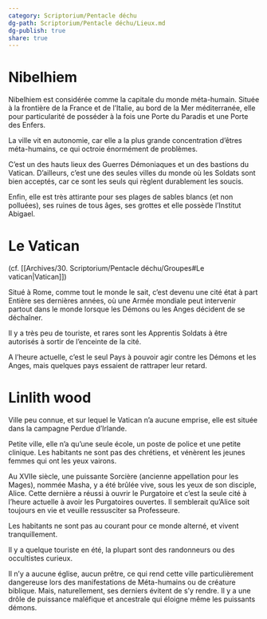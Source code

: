 ```yaml
---
category: Scriptorium/Pentacle déchu
dg-path: Scriptorium/Pentacle déchu/Lieux.md
dg-publish: true
share: true
---
```


# Nibelhiem

Nibelhiem est considérée comme la capitale du monde méta-humain. Située à la frontière de la France et de l’Italie, au bord de la Mer méditerranée, elle pour particularité de posséder à la fois une Porte du Paradis et une Porte des Enfers. 

La ville vit en autonomie, car elle a la plus grande concentration d’êtres méta-humains, ce qui octroie énormément de problèmes.  

C’est un des hauts lieux des Guerres Démoniaques et un des bastions du Vatican. D’ailleurs, c’est une des seules villes du monde où les Soldats sont bien acceptés, car ce sont les seuls qui règlent durablement les soucis.

Enfin, elle est très attirante pour ses plages de sables blancs (et non polluées), ses ruines de tous âges, ses grottes et elle possède l’Institut Abigael.

# Le Vatican

(cf. [[Archives/30. Scriptorium/Pentacle déchu/Groupes#Le vatican\|Vatican]])

Situé à Rome, comme tout le monde le sait, c’est devenu une cité état à part Entière ses dernières années, où une Armée mondiale peut intervenir partout dans le monde lorsque les Démons ou les Anges décident de se déchaîner. 

Il y a très peu de touriste, et rares sont les Apprentis Soldats à être autorisés à sortir de l’enceinte de la cité.

A l’heure actuelle, c’est le seul Pays à pouvoir agir contre les Démons et les Anges, mais quelques pays essaient de rattraper leur retard. 

# Linlith wood

Ville peu connue, et sur lequel le Vatican n’a aucune emprise, elle est située dans la campagne Perdue d’Irlande.

Petite ville, elle n’a qu’une seule école, un poste de police et une petite clinique. Les habitants ne sont pas des chrétiens, et vénèrent les jeunes femmes qui ont les yeux vairons.

Au XVIIe siècle, une puissante Sorcière (ancienne appellation pour les Mages), nommée Masha, y a été brûlée vive, sous les yeux de son disciple, Alice. 
Cette dernière a réussi à ouvrir le Purgatoire et c’est la seule cité à l’heure actuelle à avoir les Purgatoires ouvertes. Il semblerait qu’Alice soit toujours en vie et veuille ressusciter sa Professeure. 

Les habitants ne sont pas au courant pour ce monde alterné, et vivent tranquillement. 

Il y a quelque touriste en été, la plupart sont des randonneurs ou des occultistes curieux. 

Il n’y a aucune église, aucun prêtre, ce qui rend cette ville particulièrement dangereuse lors des manifestations de Méta-humains ou de créature biblique. Mais, naturellement, ses derniers évitent de s’y rendre. 
Il y a une drôle de puissance maléfique et ancestrale qui éloigne même les puissants démons.